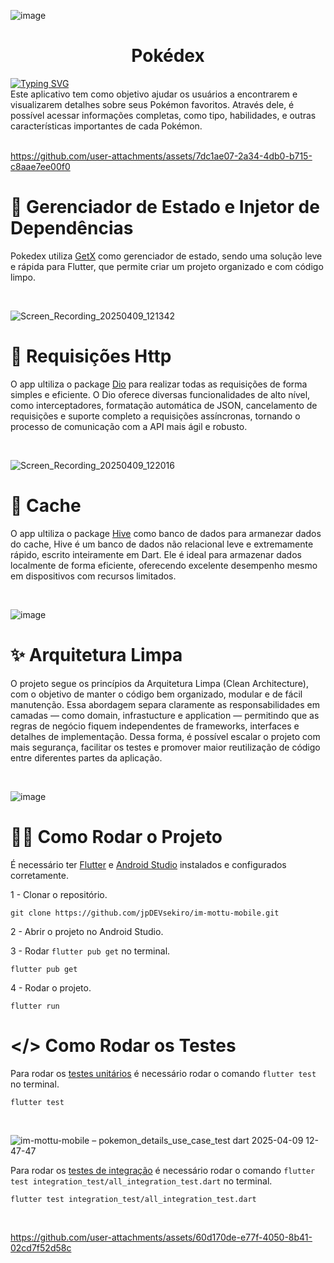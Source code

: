 
![image](https://github.com/user-attachments/assets/775b5c1f-8298-4736-942b-4e6b160760d8)

<h1 align="center">
 Pokédex
</h1>

<div><a href="https://git.io/typing-svg"><a href="https://git.io/typing-svg"><img src="https://readme-typing-svg.herokuapp.com?font=&size=18&duration=3000&pause=1000&color=F7F7F7&width=400&lines=Ol%C3%A1!+Bem+vindo+ao+meu+projeto+%F0%9F%91%8B" alt="Typing SVG" /></a></div>
Este aplicativo tem como objetivo ajudar os usuários a encontrarem e visualizarem detalhes sobre seus Pokémon favoritos. Através dele, é possível acessar informações completas, como tipo, habilidades, e outras características importantes de cada Pokémon. 
<div >&nbsp;</div>


https://github.com/user-attachments/assets/7dc1ae07-2a34-4db0-b715-c8aae7ee00f0


# 💉 Gerenciador de Estado e Injetor de Dependências
Pokedex utiliza [GetX](https://pub.dev/packages/get) como gerenciador de estado, sendo uma solução leve e rápida para Flutter, que permite criar um projeto organizado e com código limpo.
<div >&nbsp;</div>

![Screen_Recording_20250409_121342](https://github.com/user-attachments/assets/c7d88fca-19d8-4e4f-871d-cdca2428db66)

# :rocket: Requisições Http
O app ultiliza o package [Dio](https://pub.dev/packages/dio) para realizar todas as requisições de forma simples e eficiente. O Dio oferece diversas funcionalidades de alto nível, como interceptadores, formatação automática de JSON, cancelamento de requisições e suporte completo a requisições assíncronas, tornando o processo de comunicação com a API mais ágil e robusto.
<div >&nbsp;</div>

![Screen_Recording_20250409_122016](https://github.com/user-attachments/assets/e178acdd-0f72-4532-a994-7e1d75803a8c)

# :file_folder: Cache
O app ultiliza o package  [Hive](https://pub.dev/packages/hive) como banco de dados para armanezar dados do cache, Hive é um banco de dados não relacional leve e extremamente rápido, escrito inteiramente em Dart. Ele é ideal para armazenar dados localmente de forma eficiente, oferecendo excelente desempenho mesmo em dispositivos com recursos limitados.
<div >&nbsp;</div>

![image](https://github.com/user-attachments/assets/ebc0c353-a5f4-4e92-a337-53ba3dc4f58c)

# ✨ Arquitetura Limpa
O projeto segue os princípios da Arquitetura Limpa (Clean Architecture), com o objetivo de manter o código bem organizado, modular e de fácil manutenção. Essa abordagem separa claramente as responsabilidades em camadas — como domain, infrastucture e application — permitindo que as regras de negócio fiquem independentes de frameworks, interfaces e detalhes de implementação.
Dessa forma, é possível escalar o projeto com mais segurança, facilitar os testes e promover maior reutilização de código entre diferentes partes da aplicação.
<div >&nbsp;</div>

![image](https://github.com/user-attachments/assets/e4af733c-5253-42b0-aeba-85d8d394bd35)


# 👨‍💻 Como Rodar o Projeto

É necessário ter [Flutter](https://flutter.dev/) e [Android Studio](https://developer.android.com/studio?hl=pt-br) instalados e configurados corretamente.

1 - Clonar o repositório.
```shell
git clone https://github.com/jpDEVsekiro/im-mottu-mobile.git
```

2 - Abrir o projeto no Android Studio.

3 - Rodar `flutter pub get` no terminal.
```shell
flutter pub get
```

4 - Rodar o projeto.
```shell
flutter run
```

# </> Como Rodar os Testes

Para rodar os [testes unitários](https://docs.flutter.dev/cookbook/testing/unit/introduction) é necessário rodar o comando `flutter test` no terminal.
```shell
flutter test
```
<div >&nbsp;</div>

![im-mottu-mobile – pokemon_details_use_case_test dart 2025-04-09 12-47-47](https://github.com/user-attachments/assets/f4601d1f-1743-409e-91c6-18eccc54a2dc)

Para rodar os [testes de integração](https://docs.flutter.dev/testing/integration-tests) é necessário rodar o comando `flutter test integration_test/all_integration_test.dart` no terminal.
```shell
flutter test integration_test/all_integration_test.dart
```
<div >&nbsp;</div>

https://github.com/user-attachments/assets/60d170de-e77f-4050-8b41-02cd7f52d58c

